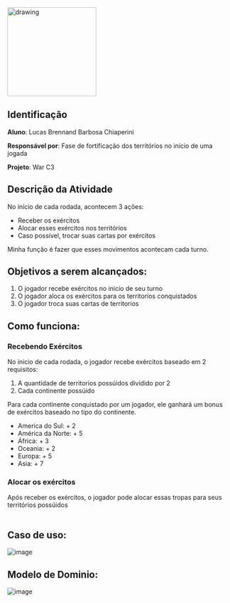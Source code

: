 <img src="https://portal.unicap.br/image/layout_set_logo?img_id=2214787&t=1707359594637" alt="drawing" width="200"/>

## Identificação
**Aluno**: Lucas Brennand Barbosa Chiaperini

**Responsável por**: Fase de fortificação dos territórios no início de uma jogada 

**Projeto**: War C3

## Descrição da Atividade
No início de cada rodada, acontecem 3 ações:
<ul>
  <li>Receber os exércitos</li>
  <li>Alocar esses exércitos nos territórios</li>
  <li>Caso possível, trocar suas cartas por exércitos</li>
</ul>

Minha função é fazer que esses movimentos acontecam cada turno.

## Objetivos a serem alcançados:
<ol>
  <li>O jogador recebe exércitos no inicio de seu turno</li>
  <li>O jogador aloca os exércitos para os territorios conquistados</li>
  <li>O jogador troca suas cartas de territorios</li>
</ol>

## Como funciona: 
<div>
<h3><b>Recebendo Exércitos</b></h3>
No inicio de cada rodada, o jogador recebe exércitos baseado em 2 requisitos:
<ol>
<li>A quantidade de territorios possúidos dividido por 2</li>
<li>Cada continente possúido</li>
</ol>
Para cada continente conquistado por um jogador, ele ganhará um bonus de exércitos baseado no tipo do continente.
<ul>
<li>America do Sul: + 2</li>
<li>América da Norte: + 5</li>
<li>África: + 3</li>
<li>Oceania: + 2</li>
<li>Europa: + 5</li>
<li>Asia: + 7</li>
</ul>
</div>

<div>
<h3><b>Alocar os exércitos</b></h3>
Após receber os exércitos, o jogador pode alocar essas tropas para seus territórios possúidos
</div>
<br>
<div>
  
  ## Caso de uso: 
  
![image](https://github.com/c3-disciplina-eng2/2024-1-minf-0601-projeto-war-c3/assets/100360881/adc3a6d7-f58c-4ee7-9001-e2ddccc7b560)

</div>

<div>

 ## Modelo de Dominio: 

  ![image](https://github.com/c3-disciplina-eng2/2024-1-minf-0601-projeto-war-c3/assets/100360881/0eaf0cae-6e4e-4290-8f3a-c550d25eae57)

</div>
